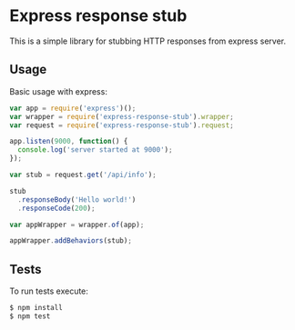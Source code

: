 # Express response stub

This is a simple library for stubbing HTTP responses from express server.

## Usage

Basic usage with express:

```javascript
var app = require('express')();
var wrapper = require('express-response-stub').wrapper;
var request = require('express-response-stub').request;

app.listen(9000, function() {
  console.log('server started at 9000');
});

var stub = request.get('/api/info');

stub
  .responseBody('Hello world!')
  .responseCode(200);

var appWrapper = wrapper.of(app);

appWrapper.addBehaviors(stub);
```

## Tests

To run tests execute:

```bash
$ npm install
$ npm test
```